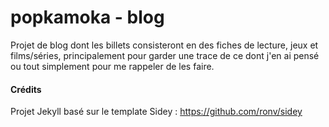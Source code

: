 # popkamoka - blog

Projet de blog dont les billets consisteront en des fiches de lecture, jeux et films/séries, principalement pour garder une trace de ce dont j'en ai pensé ou tout simplement pour me rappeler de les faire. 

#### Crédits
Projet Jekyll basé sur le template Sidey : https://github.com/ronv/sidey
